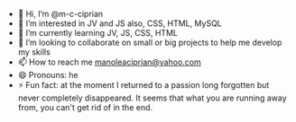 - 👋 Hi, I’m @m-c-ciprian
- 👀 I’m interested in JV and JS also, CSS, HTML, MySQL
- 🌱 I’m currently learning JV, JS, CSS, HTML
- 💞️ I’m looking to collaborate on small or big projects to help me develop my skills
- 📫 How to reach me manoleaciprian@yahoo.com
- 😄 Pronouns: he
- ⚡ Fun fact: at the moment I returned to a passion long forgotten but never completely disappeared. It seems that what you are running away from, you can't get rid of in the end.

<!---
m-c-ciprian/m-c-ciprian is a ✨ special ✨ repository because its `README.md` (this file) appears on your GitHub profile.
You can click the Preview link to take a look at your changes.
--->
